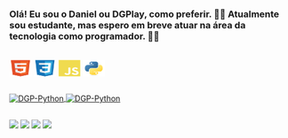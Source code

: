 ### Olá! Eu sou o Daniel ou DGPlay, como preferir. 👋😊 Atualmente sou estudante, mas espero em breve atuar na área da tecnologia como programador. 👨‍💻

<div style="display: inline_block"><br>  
  <img align="center" alt="DGP-HTML" height="30" width="40" src="https://raw.githubusercontent.com/devicons/devicon/master/icons/html5/html5-original.svg">
  <img align="center" alt="DGP-CSS" height="30" width="40" src="https://raw.githubusercontent.com/devicons/devicon/master/icons/css3/css3-original.svg">
  <img align="center" alt="DGP-Js" height="30" width="40" src="https://raw.githubusercontent.com/devicons/devicon/master/icons/javascript/javascript-plain.svg">
  <img align="center" alt="DGP-Python" height="30" width="40" src="https://raw.githubusercontent.com/devicons/devicon/master/icons/python/python-original.svg">
</div>
  
  ##  

  <a href="https://github.com/Daniel-DGPlay">
    <img align="center" alt="DGP-Python" height="180" src="https://github-readme-stats.vercel.app/api?username=Daniel-DGPlay&show_icons=true&theme=tokyonight&rank_icon=github">
  </a>
  <a href="https://github.com/dgplayrj-org">
    <img align="center" alt="DGP-Python" height="180" src="https://github-readme-stats.vercel.app/api/top-langs/?username=Daniel-DGPlay&theme=tokyonight&layout=compact">
  </a>
  
  ##
 
<div> 
  <a href="https://www.youtube.com/c/DVFSTUDIOMix?sub_confirmation=1" target="_blank"><img src="https://img.shields.io/badge/YouTube-FF0000?style=for-the-badge&logo=youtube&logoColor=white" target="_blank"></a>  
  <a href = "mailto:danielvieiraf907@gmail.com"><img src="https://img.shields.io/badge/-Gmail-%23333?style=for-the-badge&logo=gmail&logoColor=white" target="_blank"></a>
  <a href="https://www.linkedin.com/in/dvf-dev/" target="_blank"><img src="https://img.shields.io/badge/-LinkedIn-%230077B5?style=for-the-badge&logo=linkedin&logoColor=white" target="_blank"></a>  
  <a href="https://daniel-dgplay.github.io/business-card-DVF/" target="_blank"><img src="https://img.shields.io/badge/Google_chrome-4285F4?style=for-the-badge&logo=Google-chrome&logoColor=white" target="_blank"></a>  
</div>
